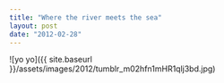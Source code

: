 ```yaml
---
title: "Where the river meets the sea"
layout: post
date: "2012-02-28"
---
```


![yo yo]({{ site.baseurl }}/assets/images/2012/tumblr_m02hfn1mHR1qlj3bd.jpg)
